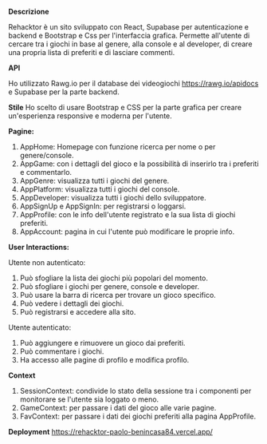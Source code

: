 **Descrizione**

Rehacktor è un sito sviluppato con React, Supabase per autenticazione e backend e Bootstrap e Css per l'interfaccia grafica. Permette all'utente di cercare tra i giochi in base al genere, alla console e al developer, di creare una propria lista di preferiti e di lasciare commenti.

**API**

Ho utilizzato Rawg.io per il database dei videogiochi https://rawg.io/apidocs e Supabase per la parte backend.

**Stile**
Ho scelto di usare Bootstrap e CSS per la parte grafica per creare un'esperienza responsive e moderna per l'utente.

**Pagine:**
1. AppHome: Homepage con funzione ricerca per nome o per genere/console.
2. AppGame: con i dettagli del gioco e la possibilità di inserirlo tra i preferiti e commentarlo.
3. AppGenre: visualizza tutti i giochi del genere.
4. AppPlatform: visualizza tutti i giochi del console.
5. AppDeveloper: visualizza tutti i giochi dello sviluppatore.
6. AppSignUp e AppSignIn: per registrarsi o loggarsi.
7. AppProfile: con le info dell'utente registrato e la sua lista di giochi preferiti.
8. AppAccount: pagina in cui l'utente può modificare le proprie info.


**User Interactions:**

Utente non autenticato:
1. Può sfogliare la lista dei giochi più popolari del momento.
2. Può sfogliare i giochi per genere, console e developer.
3. Può usare la barra di ricerca per trovare un gioco specifico.
4. Può vedere i dettagli dei giochi.
5. Può registrarsi e accedere alla sito.

Utente autenticato:
1. Può aggiungere e rimuovere un gioco dai preferiti.
2. Può commentare i giochi.
3. Ha accesso alle pagine di profilo e modifica profilo.

**Context**
1. SessionContext: condivide lo stato della sessione tra i componenti per monitorare se l'utente sia loggato o meno.
2. GameContext: per passare i dati del gioco alle varie pagine.
3. FavContext: per passare i dati dei giochi preferiti alla pagina AppProfile.

**Deployment**
https://rehacktor-paolo-benincasa84.vercel.app/